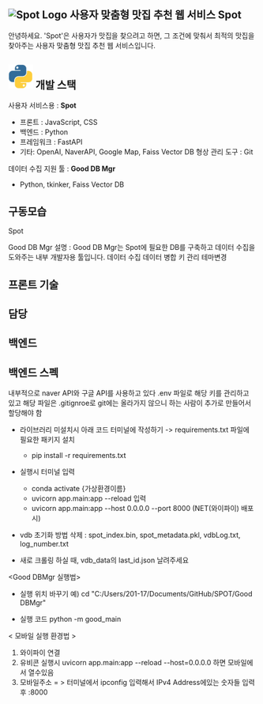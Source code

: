 ## <img src="logo.PNG" alt="Spot Logo" width="50" /> 사용자 맞춤형 맛집 추천 웹 서비스 Spot

안녕하세요. 'Spot'은 사용자가 맛집을 찾으려고 하면,
그 조건에 맞춰서 최적의 맛집을 찾아주는 사용자 맞춤형 맛집 추천 웹 서비스입니다.

## <img src="readme source/python.png" alt="python image" width="50" /> 개발 스택
사용자 서비스용 : <b> Spot </b>
- 프론트 : JavaScript, CSS
- 백엔드 : Python
- 프레임워크 : FastAPI
- 기타: OpenAI, NaverAPI, Google Map, Faiss Vector DB
형상 관리 도구 : Git

데이터 수집 지원 툴 : <b>Good DB Mgr</b>
- Python, tkinker, Faiss Vector DB

## 구동모습
Spot

Good DB Mgr
설명 : Good DB Mgr는 Spot에 필요한 DB를 구축하고 데이터 수집을 도와주는 내부 개발자용 툴입니다.
데이터 수집
데이터 병합
키 관리
테마변경

## 프론트 기술
## 담당
## 백엔드 

## 백엔드 스펙
내부적으로 naver API와 구글 API를 사용하고 있다
.env 파일로 해당 키를 관리하고 있고 해당 파일은 .gitignroe로 git에는 올라가지 않으니
하는 사람이 추가로 만들어서 할당해야 함

- 라이브러리 미설치시 아래 코드 터미널에 작성하기
-> requirements.txt 파일에 필요한 패키지 설치
  - pip install -r requirements.txt

- 실행시 터미널 입력
  - conda activate {가상환경이름}
  - uvicorn app.main:app --reload 입력
  - uvicorn app.main:app --host 0.0.0.0 --port 8000 (NET(와이파이) 배포시)

- vdb 초기화 방법
삭제 : spot_index.bin, spot_metadata.pkl, vdbLog.txt, log_number.txt
- 새로 크롤링 하실 때, vdb_data의 last_id.json 날려주세요

<Good DBMgr 실행법>
- 실행 위치 바꾸기
예) cd "C:/Users/201-17/Documents/GitHub/SPOT/Good DBMgr"

- 실행 코드
python -m good_main

< 모바일 실행 환경법 >
1. 와이파이 연결 
2. 유비콘 실행시 uvicorn app.main:app --reload --host=0.0.0.0 하면 모바일에서 열수있음
3. 모바일주소 = > 터미널에서 ipconfig 입력해서 IPv4 Address에있는 숫자들 입력 후 :8000 

